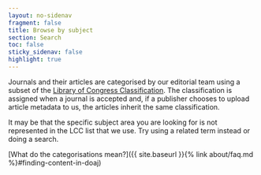 ```yaml
---
layout: no-sidenav
fragment: false
title: Browse by subject
section: Search
toc: false
sticky_sidenav: false
highlight: true
---
```


Journals and their articles are categorised by our editorial team using a subset of the [Library of Congress Classification](https://www.loc.gov/catdir/cpso/lcco/). The classification is assigned when a journal is accepted and, if a publisher chooses to upload article metadata to us, the articles inherit the same classification.

It may be that the specific subject area you are looking for is not represented in the LCC list that we use. Try using a related term instead or doing a search.

[What do the categorisations mean?]({{ site.baseurl }}{% link about/faq.md %}#finding-content-in-doaj)
